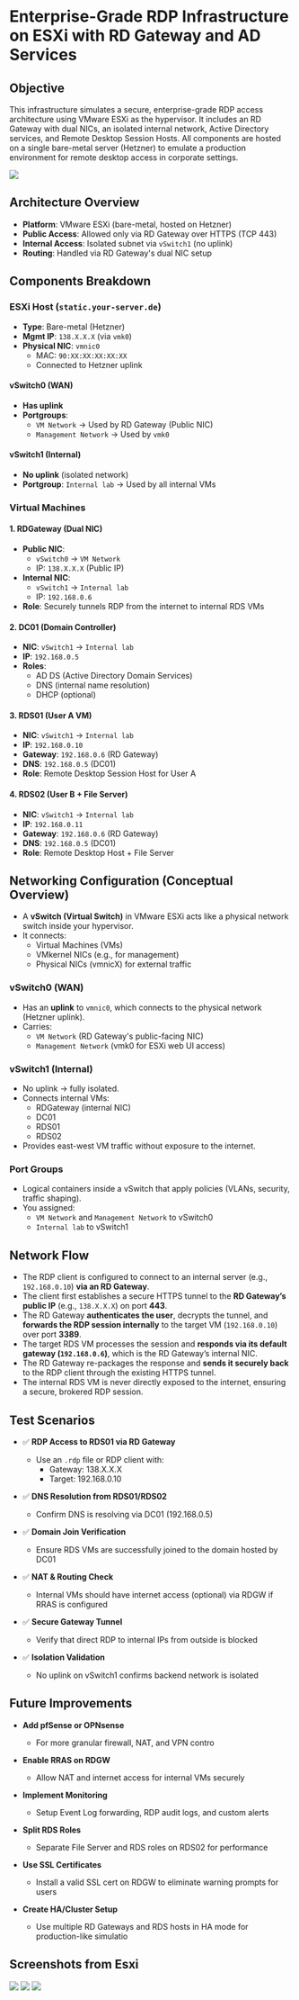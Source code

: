 # Enterprise-Grade RDP Infrastructure on ESXi with RD Gateway and AD Services

## Objective

This infrastructure simulates a secure, enterprise-grade RDP access architecture using VMware ESXi as the hypervisor. It includes an RD Gateway with dual NICs, an isolated internal network, Active Directory services, and Remote Desktop Session Hosts. All components are hosted on a single bare-metal server (Hetzner) to emulate a production environment for remote desktop access in corporate settings.

<img src="../screenshots/Project Architecture.png">

## Architecture Overview

- **Platform**: VMware ESXi (bare-metal, hosted on Hetzner)
- **Public Access**: Allowed only via RD Gateway over HTTPS (TCP 443)
- **Internal Access**: Isolated subnet via `vSwitch1` (no uplink)
- **Routing**: Handled via RD Gateway's dual NIC setup

## Components Breakdown

### ESXi Host (`static.your-server.de`)
- **Type**: Bare-metal (Hetzner)
- **Mgmt IP**: `138.X.X.X` (via `vmk0`)
- **Physical NIC**: `vmnic0`
  - MAC: `90:XX:XX:XX:XX:XX`
  - Connected to Hetzner uplink

#### vSwitch0 (WAN)
- **Has uplink**
- **Portgroups**:
  - `VM Network` → Used by RD Gateway (Public NIC)
  - `Management Network` → Used by `vmk0`

#### vSwitch1 (Internal)
- **No uplink** (isolated network)
- **Portgroup**: `Internal lab` → Used by all internal VMs

### Virtual Machines

#### 1. RDGateway (Dual NIC)
- **Public NIC**:
  - `vSwitch0` → `VM Network`
  - IP: `138.X.X.X` (Public IP)
- **Internal NIC**:
  - `vSwitch1` → `Internal lab`
  - IP: `192.168.0.6`
- **Role**: Securely tunnels RDP from the internet to internal RDS VMs

#### 2. DC01 (Domain Controller)
- **NIC**: `vSwitch1` → `Internal lab`
- **IP**: `192.168.0.5`
- **Roles**:
  - AD DS (Active Directory Domain Services)
  - DNS (internal name resolution)
  - DHCP (optional)

#### 3. RDS01 (User A VM)
- **NIC**: `vSwitch1` → `Internal lab`
- **IP**: `192.168.0.10`
- **Gateway**: `192.168.0.6` (RD Gateway)
- **DNS**: `192.168.0.5` (DC01)
- **Role**: Remote Desktop Session Host for User A

#### 4. RDS02 (User B + File Server)
- **NIC**: `vSwitch1` → `Internal lab`
- **IP**: `192.168.0.11`
- **Gateway**: `192.168.0.6` (RD Gateway)
- **DNS**: `192.168.0.5` (DC01)
- **Role**: Remote Desktop Host + File Server

## Networking Configuration (Conceptual Overview)

- A **vSwitch (Virtual Switch)** in VMware ESXi acts like a physical network switch inside your hypervisor.
- It connects:
  - Virtual Machines (VMs)
  - VMkernel NICs (e.g., for management)
  - Physical NICs (vmnicX) for external traffic

### vSwitch0 (WAN)
- Has an **uplink** to `vmnic0`, which connects to the physical network (Hetzner uplink).
- Carries:
  - `VM Network` (RD Gateway's public-facing NIC)
  - `Management Network` (vmk0 for ESXi web UI access)

### vSwitch1 (Internal)
- No uplink → fully isolated.
- Connects internal VMs:
  - RDGateway (internal NIC)
  - DC01
  - RDS01
  - RDS02
- Provides east-west VM traffic without exposure to the internet.

### Port Groups
- Logical containers inside a vSwitch that apply policies (VLANs, security, traffic shaping).
- You assigned:
  - `VM Network` and `Management Network` to vSwitch0
  - `Internal lab` to vSwitch1

## Network Flow

-  The RDP client is configured to connect to an internal server (e.g., `192.168.0.10`) **via an RD Gateway**.
-  The client first establishes a secure HTTPS tunnel to the **RD Gateway’s public IP** (e.g., `138.X.X.X`) on port **443**.
-  The RD Gateway **authenticates the user**, decrypts the tunnel, and **forwards the RDP session internally** to the target VM (`192.168.0.10`) over port **3389**.
-  The target RDS VM processes the session and **responds via its default gateway (`192.168.0.6`)**, which is the RD Gateway’s internal NIC.
-  The RD Gateway re-packages the response and **sends it securely back** to the RDP client through the existing HTTPS tunnel.
-  The internal RDS VM is never directly exposed to the internet, ensuring a secure, brokered RDP session.

## Test Scenarios

- ✅ **RDP Access to RDS01 via RD Gateway**
  - Use an `.rdp` file or RDP client with:
    - Gateway: 138.X.X.X
    - Target: 192.168.0.10

- ✅ **DNS Resolution from RDS01/RDS02**
  - Confirm DNS is resolving via DC01 (192.168.0.5)

- ✅ **Domain Join Verification**
  - Ensure RDS VMs are successfully joined to the domain hosted by DC01

- ✅ **NAT & Routing Check**
  - Internal VMs should have internet access (optional) via RDGW if RRAS is configured

- ✅ **Secure Gateway Tunnel**
  - Verify that direct RDP to internal IPs from outside is blocked

- ✅ **Isolation Validation**
  - No uplink on vSwitch1 confirms backend network is isolated

## Future Improvements

- **Add pfSense or OPNsense**
  - For more granular firewall, NAT, and VPN contro

- **Enable RRAS on RDGW**
  - Allow NAT and internet access for internal VMs securely

- **Implement Monitoring**
  - Setup Event Log forwarding, RDP audit logs, and custom alerts

- **Split RDS Roles**
  - Separate File Server and RDS roles on RDS02 for performance

- **Use SSL Certificates**
  - Install a valid SSL cert on RDGW to eliminate warning prompts for users

- **Create HA/Cluster Setup**
  - Use multiple RD Gateways and RDS hosts in HA mode for production-like simulatio

## Screenshots from Esxi

<img src="../screenshots/Esxi Host client home page.png">

<img src="../screenshots/Virtual Switches.png">

<img src="../screenshots/Port Groups.png">



